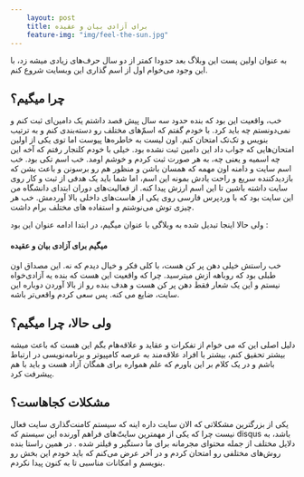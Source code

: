 ```yaml
---
    layout: post
    title: برای آزادی بیان و عقیده
    feature-img: "img/feel-the-sun.jpg"
---
```

به عنوان اولین پست این وبلاگ بعد حدودا کمتر از دو سال حرف‌های زیادی میشه زد، با این وجود می‌خوام اول از اسم گذاری این وبسایت شروع کنم. 

## چرا میگیم؟

خب،‌ واقعیت این بود که بنده حدود سه سال پیش قصد داشتم یک دامین‌ای ثبت کنم و نمی‌دونستم چه باید کرد. با خودم گفتم که اسم‌ّهای مختلف رو دسته‌بندی کنم و به ترتیب بنویس و تک‌تک امتحان کنم. اون لیست به خاطره‌ها پیوست اما توی یکی از اولین امتحان‌هایی که جواب داد این دامین ثبت نشده بود. خیلی با خودم کلنجار رفتم که آخه این چه اسمیه و یعنی چه، به هر صورت ثبت کردم و خوشم اومد. خب اسم تکی بود.
خب اسم سایت و دامنه اون مهمه که همسان باشن و منظور هم رو برسونن و باعث بشن که بازدیدکننده سریع و راحت یادش بمونه این اسم، اما شما باید یک هدفی از ثبت و کار روی سایت داشته باشین تا این اسم ارزش پیدا کنه.
از فعالیت‌های دوران ابتدای دانشگاه من این سایت بود که با وردپرس فارسی روی یکی از هاست‌های داخلی بالا آوردمش. خب هر چیزی توش می‌نوشتم و استفاده های مختلف برام داشت.

ولی حالا اینجا تبدیل شده به وبلاگی با عنوان میگیم،‌ در ابتدا ادامه عنوان این بود : 

#### میگیم برای آزادی بیان و عقیده

خب راستش خیلی دهن پر کن هست، با کلی فکر و خیال دیدم که نه. این مصداق اون طبلی بود که روباهه ازش میترسید. 
چرا که واقعیت این هست که بنده یه آزادی‌خواه نیستم و این یک شعار فقط دهن پر کن هست و هدف بنده رو از بالا آوردن دوباره این سایت،‌ ضایع می کنه. پس سعی کردم واقعی‌تر باشه.

## ولی حالا،‌ چرا میگیم؟

دلیل اصلی این که می خوام از تفکرات و عقاید و علاقه‌هام بگم این هست که باعث میشه بیشتر تحقیق کنم، بیشتر با افراد علاقه‌مند به عرصه کامپیوتر و برنامه‌نویسی در ارتباط باشم و در یک کلام بر این باورم که علم همواره برای همگان آزاد هست و باید با هم پیشرفت کرد. 

## مشکلات کجاهاست؟

یکی از بزرگترین مشکلاتی که الان سایت داره اینه که سیستم کامنت‌گذاری سایت فعال نیست چرا که یکی از مهمترین سایت‌ّهای فراهم آورنده این سیستم که disqus باشد،‌ به دلایل مختلف از جمله محتوای مجرمانه برای ما دستگیر و فیلتر شده .
در همین راستا بنده روش‌های مختلفی رو امتحان کردم و در آخر عرض می‌کنم که باید خودم این بخش رو بنویسم و امکانات مناسبی تا به کنون پیدا نکردم.
